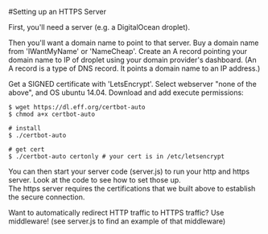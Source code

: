 #Setting up an HTTPS Server

First, you'll need a server (e.g. a DigitalOcean droplet).

Then you'll want a domain name to point to that server.
Buy a domain name from 'IWantMyName' or 'NameCheap'.
Create an A record pointing your domain name to IP of droplet using your domain provider's dashboard. (An A record is a type of DNS record. It points a domain name to an IP address.)

Get a SIGNED certificate with 'LetsEncrypt'.
Select webserver "none of the above", and OS ubuntu 14.04.
Download and add execute permissions:

    $ wget https://dl.eff.org/certbot-auto
    $ chmod a+x certbot-auto

    # install
    $ ./certbot-auto

    # get cert
    $ ./certbot-auto certonly # your cert is in /etc/letsencrypt

You can then start your server code (server.js) to run your http and https server.
Look at the code to see how to set those up.  
The https server requires the certifications that we built above to establish the secure connection.

Want to automatically redirect HTTP traffic to HTTPS traffic? Use middleware!
(see server.js to find an example of that middleware)